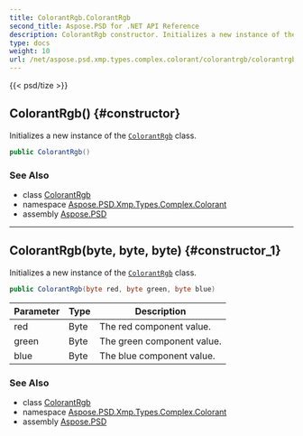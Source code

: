 ```yaml
---
title: ColorantRgb.ColorantRgb
second_title: Aspose.PSD for .NET API Reference
description: ColorantRgb constructor. Initializes a new instance of the ColorantRgb class
type: docs
weight: 10
url: /net/aspose.psd.xmp.types.complex.colorant/colorantrgb/colorantrgb/
---
```

{{< psd/tize >}}
## ColorantRgb() {#constructor}

Initializes a new instance of the [`ColorantRgb`](../) class.

```csharp
public ColorantRgb()
```

### See Also

* class [ColorantRgb](../)
* namespace [Aspose.PSD.Xmp.Types.Complex.Colorant](../../colorantrgb/)
* assembly [Aspose.PSD](../../../)

---

## ColorantRgb(byte, byte, byte) {#constructor_1}

Initializes a new instance of the [`ColorantRgb`](../) class.

```csharp
public ColorantRgb(byte red, byte green, byte blue)
```

| Parameter | Type | Description |
| --- | --- | --- |
| red | Byte | The red component value. |
| green | Byte | The green component value. |
| blue | Byte | The blue component value. |

### See Also

* class [ColorantRgb](../)
* namespace [Aspose.PSD.Xmp.Types.Complex.Colorant](../../colorantrgb/)
* assembly [Aspose.PSD](../../../)


